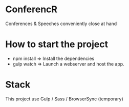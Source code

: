 # ConferencR
Conferences &amp; Speeches conveniently close at hand

# How to start the project
- npm install => Install the dependencies
- gulp watch  => Launch a webserver and host the app.

# Stack
This project use Gulp / Sass / BrowserSync (temporary)

